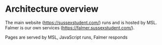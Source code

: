 # Architecture overview

The main website (https://sussexstudent.com/) runs and is hosted by MSL. Falmer is our own services (https://falmer.sussexstudent.com/).

Pages are served by MSL, JavaScript runs, Falmer responds